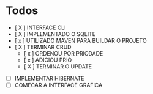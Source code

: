 # Todos
- [ X ] INTERFACE CLI
- [ X ] IMPLEMENTADO O SQLITE
- [ x ] UTILIZADO MAVEN PARA BUILDAR O PROJETO
- [ X ] TERMINAR CRUD
  - [ x ] ORDENOU POR PRIODADE
  - [ x ] ADICIOU PRIO
  - [ X ] TERMINAR O UPDATE
- [ ] IMPLEMENTAR HIBERNATE
- [ ] COMECAR A INTERFACE GRAFICA